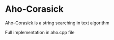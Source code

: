 Aho-Corasick
============

Aho–Corasick is a string searching in text algorithm

Full implementation in aho.cpp file